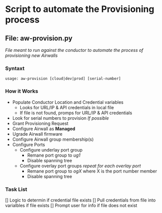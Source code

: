 # **Script to automate the Provisioning process**

## File: aw-provision.py
*File meant to run against the conductor to automate the process of provisioning new Airwalls*
### Syntaxt
``usage: aw-provision [cloud|dev|prod] [serial-number]``
### How it Works 
- Populate Conductor Location and Credential variables
  - Looks for URL/IP & API credentials in local file
  - If file is not found, promps for URL/IP & API credentials
- Look for serial numbers to provision *If possible*
- Grant Provisioning Request
- Configure Airwall as **Managed**
- Ugrade Airwall firmware
- Configure Airwall group membership(s)
- Configure Ports
  - Configure underlay port group
    - Remane port group to *ug1*
    - Disable spanning tree
  - Configure overlay port groups *repeat for each overlay port*
    - Remane port group to *ogX* where X is the port number member
    - Disable spanning tree

### Task List
[] Logic to determin if credential file exists 
[] Pull credentials from file into varialbles if file exists
[] Prompt user for info if file does not exist
